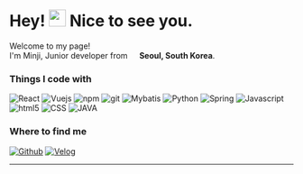 <h1>Hey! <img src="https://emojis.slackmojis.com/emojis/images/1643514476/4594/blob-wave.gif?1643514476" width="30"/> Nice to see you.</h1>

<p>Welcome to my page! </br> I'm Minji, Junior developer from <img src="https://user-images.githubusercontent.com/104910435/180403398-bb8ed75a-4d36-4d06-8526-76beca4fd1ef.png" width="13"/> <b>Seoul, South Korea</b>. </p>
<h3>Things I code with</h3>
<p>
  <img alt="React" src="https://img.shields.io/badge/-React-45b8d8?style=flat-square&logo=react&logoColor=white" />
  <img alt="Vuejs" src="https://img.shields.io/badge/-Vuejs-CC6699?style=flat-square&logo=Vuejs&logoColor=white" />
  <img alt="npm" src="https://img.shields.io/badge/-NPM-CB3837?style=flat-square&logo=npm&logoColor=white" />
  <img alt="git" src="https://img.shields.io/badge/-Git-F05032?style=flat-square&logo=git&logoColor=white" />
  <img alt="Mybatis" src="https://img.shields.io/badge/-Mybatis-db7092?style=flat-square&logo=Mybatis&logoColor=white" />
  <img alt="Python" src="https://img.shields.io/badge/-Python-1a73e8?style=flat-square&logo=Python&logoColor=white" />
  <img alt="Spring" src="https://img.shields.io/badge/-Spring-430098?style=flat-square&logo=Spring&logoColor=white" />
  <img alt="Javascript" src="https://img.shields.io/badge/-Javascript-8DD6F9?style=flat-square&logo=Javascript&logoColor=white" />
  <img alt="html5" src="https://img.shields.io/badge/-HTML5-E34F26?style=flat-square&logo=html5&logoColor=white" />
  <img alt="CSS" src="https://img.shields.io/badge/-CSS-2088FF?style=flat-square&logo=CSS&logoColor=white" />
  <img alt="JAVA" src="https://img.shields.io/badge/-JAVA-311C87?style=flat-square&logo=JAVA&logoColor=white" />
</p>
  
  
<!--
  <img alt="MongoDB" src="https://img.shields.io/badge/-MongoDB-13aa52?style=flat-square&logo=mongodb&logoColor=white" />
  <img alt="Docker" src="https://img.shields.io/badge/-Docker-46a2f1?style=flat-square&logo=docker&logoColor=white" />
  <img alt="redux" src="https://img.shields.io/badge/-Redux-764ABC?style=flat-square&logo=redux&logoColor=white" />
  <img alt="Nodejs" src="https://img.shields.io/badge/-Nodejs-43853d?style=flat-square&logo=Node.js&logoColor=white" />
  <img alt="ReactiveX" src="https://img.shields.io/badge/-RxJs-B7178C?style=flat-square&logo=reactivex&logoColor=white" />
  <img alt="Insomnia" src="https://img.shields.io/badge/-Insomnia-5849BE?style=flat-square&logo=insomnia&logoColor=white" />
  <img alt="GraphQL" src="https://img.shields.io/badge/-GraphQL-E10098?style=flat-square&logo=graphql&logoColor=white" />
  <img alt="NestJs" src="https://img.shields.io/badge/-NestJs-ea2845?style=flat-square&logo=nestjs&logoColor=white" />
  <img alt="angular" src="https://img.shields.io/badge/-Angular-DD0031?style=flat-square&logo=angular&logoColor=white" />
  <img alt="npm" src="https://img.shields.io/badge/-NPM-CB3837?style=flat-square&logo=npm&logoColor=white" />
  
  <img alt="Rollup" src="https://img.shields.io/badge/-Rollup-EC4A3F?style=flat-square&logo=rollup.js&logoColor=white" />
  <img alt="d3js" src="https://img.shields.io/badge/-D3.js-F9A03C?style=flat-square&logo=d3.js&logoColor=white" />
  <img alt="Prettier" src="https://img.shields.io/badge/-Prettier-F7B93E?style=flat-square&logo=prettier&logoColor=white" /> -->
<!-- https://github.com/thmsgbrt -->

<h3>Where to find me</h3>
<p><a href="https://github.com/wiufixo" target="_blank"><img alt="Github" src="https://img.shields.io/badge/GitHub-%2312100E.svg?&style=for-the-badge&logo=Github&logoColor=white" /></a> <a href="https://velog.io/@wiufixo" target="_blank"><img alt="Velog" src="https://img.shields.io/badge/Velog-%230077B5.svg?&style=for-the-badge&logo=Velog&logoColor=white" /></a> 
</p>

---


<!--
**wiufixo/wiufixo** is a ✨ _special_ ✨ repository because its `README.md` (this file) appears on your GitHub profile.

Here are some ideas to get you started:

- 🔭 I’m currently working on ...
- 🌱 I’m currently learning ...
- 👯 I’m looking to collaborate on ...
- 🤔 I’m looking for help with ...
- 💬 Ask me about ...
- 📫 How to reach me: ...
- 😄 Pronouns: ...
- ⚡ Fun fact: ...
-->
